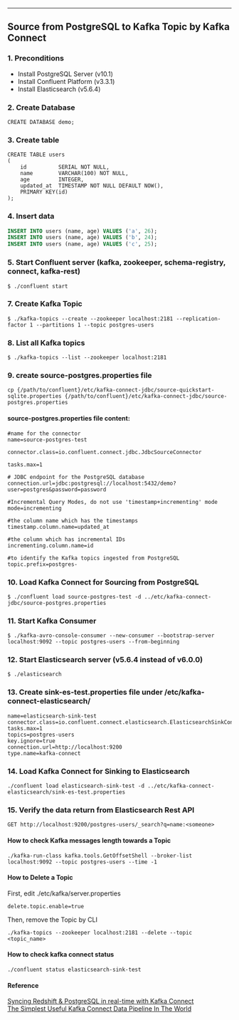 
------

## Source from PostgreSQL to Kafka Topic by Kafka Connect

### 1. Preconditions

- Install PostgreSQL Server (v10.1)
- Install Confluent Platform (v3.3.1)
- Install Elasticsearch (v5.6.4)

### 2. Create Database
```
CREATE DATABASE demo;
```

### 3. Create table

```
CREATE TABLE users
(
    id          SERIAL NOT NULL,
    name        VARCHAR(100) NOT NULL,
    age         INTEGER,
    updated_at  TIMESTAMP NOT NULL DEFAULT NOW(),
    PRIMARY KEY(id)
);
```

### 4. Insert data

```sql
INSERT INTO users (name, age) VALUES ('a', 26);
INSERT INTO users (name, age) VALUES ('b', 24);
INSERT INTO users (name, age) VALUES ('c', 25);
```

### 5. Start Confluent server (kafka, zookeeper, schema-registry, connect, kafka-rest)

```
$ ./confluent start
```

### 7. Create Kafka Topic
```
$ ./kafka-topics --create --zookeeper localhost:2181 --replication-factor 1 --partitions 1 --topic postgres-users
```

### 8. List all Kafka topics
```
$ ./kafka-topics --list --zookeeper localhost:2181
```

### 9. create source-postgres.properties file
```
cp {/path/to/confluent}/etc/kafka-connect-jdbc/source-quickstart-sqlite.properties {/path/to/confluent}/etc/kafka-connect-jdbc/source-postgres.properties
```

#### source-postgres.properties file content:
```
#name for the connector
name=source-postgres-test

connector.class=io.confluent.connect.jdbc.JdbcSourceConnector

tasks.max=1

# JDBC endpoint for the PostgreSQL database
connection.url=jdbc:postgresql://localhost:5432/demo?user=postgres&password=password

#Incremental Query Modes, do not use 'timestamp+incrementing' mode
mode=incrementing

#the column name which has the timestamps
timestamp.column.name=updated_at

#the column which has incremental IDs
incrementing.column.name=id

#to identify the Kafka topics ingested from PostgreSQL
topic.prefix=postgres-
```

### 10. Load Kafka Connect for Sourcing from PostgreSQL 
```
$ ./confluent load source-postgres-test -d ../etc/kafka-connect-jdbc/source-postgres.properties
```

### 11. Start Kafka Consumer
```
$ ./kafka-avro-console-consumer --new-consumer --bootstrap-server localhost:9092 --topic postgres-users --from-beginning
```
### 12. Start Elasticsearch server (v5.6.4 instead of v6.0.0)
```
$ ./elasticsearch
```

### 13. Create sink-es-test.properties file under /etc/kafka-connect-elasticsearch/
```
name=elasticsearch-sink-test
connector.class=io.confluent.connect.elasticsearch.ElasticsearchSinkConnector
tasks.max=1
topics=postgres-users
key.ignore=true
connection.url=http://localhost:9200
type.name=kafka-connect
```
### 14. Load Kafka Connect for Sinking to Elasticsearch 
```
./confluent load elasticsearch-sink-test -d ../etc/kafka-connect-elasticsearch/sink-es-test.properties
```

### 15. Verify the data return from Elasticsearch Rest API
```
GET http://localhost:9200/postgres-users/_search?q=name:<someone>
```

#### How to check Kafka messages length towards a Topic
```
./kafka-run-class kafka.tools.GetOffsetShell --broker-list localhost:9092 --topic postgres-users --time -1
```
#### How to Delete a Topic

First, edit ./etc/kafka/server.properties
```
delete.topic.enable=true
```
Then, remove the Topic by CLI
```
./kafka-topics --zookeeper localhost:2181 --delete --topic <topic_name>
```
#### How to check kafka connect status
```
./confluent status elasticsearch-sink-test
```

#### Reference
[Syncing Redshift & PostgreSQL in real-time with Kafka Connect][1]  
[The Simplest Useful Kafka Connect Data Pipeline In The World][2]  

  [1]: https://blog.insightdatascience.com/from-postgresql-to-redshift-with-kafka-connect-111c44954a6a 
  [2]: https://www.confluent.io/blog/simplest-useful-kafka-connect-data-pipeline-world-thereabouts-part-1/
